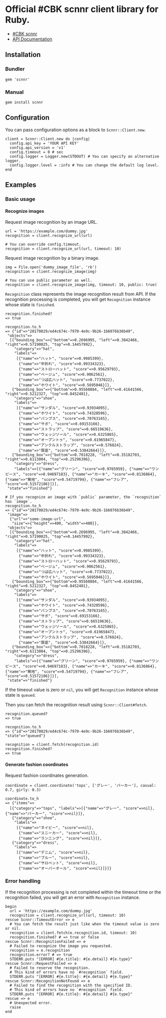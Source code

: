 # Official #CBK scnnr client library for Ruby.

- [#CBK scnnr](https://scnnr.cubki.jp/)
- [API Documentation](https://api.scnnr.cubki.jp/v1/docs)

## Installation
### Bundler
```
gem 'scnnr'
```

### Manual
```
gem install scnnr
```

## Configuration
You can pass configuration options as a block to `Scnnr::Client.new`.

```
client = Scnnr::Client.new do |config|
  config.api_key = 'YOUR API KEY'
  config.api_version = 'v1'
  config.timeout = 0 # sec
  config.logger = Logger.new(STDOUT) # You can specify an alternative logger.
  config.logger.level = :info # You can change the default log level.
end
```

## Examples

### Basic usage

#### Recognize images

Request image recognition by an image URL.

```
url = 'https://example.com/dummy.jpg'
recognition = client.recognize_url(url)

# You can override config.timeout.
recognition = client.recognize_url(url, timeout: 10)
```

Request image recognition by a binary image.

```
img = File.open('dummy_image_file', 'rb')
recognition = client.recognize_image(img)

# You can use public parameter as well.
recognition = client.recognize_image(img, timeout: 10, public: true)
```

`Recognition` class represents the image recognition result from API.
If the recognition processing is completed, you will get `Recognition` instance whose state is `finished`.

```
recognition.finished?
=> true

recognition.to_h
=> {"id"=>"20170829/ed4c674c-7970-4e9c-9b26-1b6076b36b49",
 "objects"=>
  [{"bounding_box"=>{"bottom"=>0.2696995, "left"=>0.3842466, "right"=>0.57190025, "top"=>0.14457992},
    "category"=>"hat",
    "labels"=>
     [{"name"=>"ハット", "score"=>0.9985399},
      {"name"=>"中折れ", "score"=>0.99334323},
      {"name"=>"ストローハット", "score"=>0.95629793},
      {"name"=>"ベージュ", "score"=>0.9062561},
      {"name"=>"つば広ハット", "score"=>0.7737022},
      {"name"=>"ホワイト", "score"=>0.5695046}]},
   {"bounding_box"=>{"bottom"=>0.95560884, "left"=>0.41641566, "right"=>0.5212327, "top"=>0.8452401},
    "category"=>"shoe",
    "labels"=>
     [{"name"=>"サンダル", "score"=>0.93934095},
      {"name"=>"ホワイト", "score"=>0.74320596},
      {"name"=>"パンプス", "score"=>0.70763165},
      {"name"=>"サボ", "score"=>0.69153166},
      {"name"=>"ストラップ", "score"=>0.66519636},
      {"name"=>"ウェッジソール", "score"=>0.6325865},
      {"name"=>"オープントゥ", "score"=>0.61965847},
      {"name"=>"アンクルストラップ", "score"=>0.576824},
      {"name"=>"厚底", "score"=>0.53842664}]},
   {"bounding_box"=>{"bottom"=>0.7018228, "left"=>0.35182703, "right"=>0.6113004, "top"=>0.25296396},
    "category"=>"dress",
    "labels"=>[{"name"=>"グリーン", "score"=>0.9765959}, {"name"=>"ワンピース", "score"=>0.94697183}, {"name"=>"カーキ", "score"=>0.8136864}, {"name"=>"無地", "score"=>0.54719794}, {"name"=>"フレア", "score"=>0.51572186}]}],
 "state"=>"finished"}

# If you recognize an image with `public` parameter, the `recognition` has `image`.
recognition.to_h
=> {"id"=>"20170829/ed4c674c-7970-4e9c-9b26-1b6076b36b49",
 "image"=>
  {"url"=>"some-image-url",
   "size"=>{"height"=>400, "width"=>400}},
 "objects"=>
  [{"bounding_box"=>{"bottom"=>0.2696995, "left"=>0.3842466, "right"=>0.57190025, "top"=>0.14457992},
    "category"=>"hat",
    "labels"=>
     [{"name"=>"ハット", "score"=>0.9985399},
      {"name"=>"中折れ", "score"=>0.99334323},
      {"name"=>"ストローハット", "score"=>0.95629793},
      {"name"=>"ベージュ", "score"=>0.9062561},
      {"name"=>"つば広ハット", "score"=>0.7737022},
      {"name"=>"ホワイト", "score"=>0.5695046}]},
   {"bounding_box"=>{"bottom"=>0.95560884, "left"=>0.41641566, "right"=>0.5212327, "top"=>0.8452401},
    "category"=>"shoe",
    "labels"=>
     [{"name"=>"サンダル", "score"=>0.93934095},
      {"name"=>"ホワイト", "score"=>0.74320596},
      {"name"=>"パンプス", "score"=>0.70763165},
      {"name"=>"サボ", "score"=>0.69153166},
      {"name"=>"ストラップ", "score"=>0.66519636},
      {"name"=>"ウェッジソール", "score"=>0.6325865},
      {"name"=>"オープントゥ", "score"=>0.61965847},
      {"name"=>"アンクルストラップ", "score"=>0.576824},
      {"name"=>"厚底", "score"=>0.53842664}]},
   {"bounding_box"=>{"bottom"=>0.7018228, "left"=>0.35182703, "right"=>0.6113004, "top"=>0.25296396},
    "category"=>"dress",
    "labels"=>[{"name"=>"グリーン", "score"=>0.9765959}, {"name"=>"ワンピース", "score"=>0.94697183}, {"name"=>"カーキ", "score"=>0.8136864}, {"name"=>"無地", "score"=>0.54719794}, {"name"=>"フレア", "score"=>0.51572186}]}],
 "state"=>"finished"}
```

If the timeout value is zero or `nil`, you will get `Recognition` instance whose state is `queued`.

Then you can fetch the recognition result using `Scnnr::Client#fetch`.

```
recognition.queued?
=> true

recognition.to_h
=> {"id"=>"20170829/ed4c674c-7970-4e9c-9b26-1b6076b36b49", "state"=>"queued"}

recognition = client.fetch(recognition.id)
recognition.finished?
=> true
```

#### Generate fashion coordinates

Request fashion coordinates generation.

```
coordinate = client.coordinate('tops', ['グレー', 'パーカー'], casual: 0.7, girly: 0.3)

coordinate.to_h
=> {"items"=>
  [{"category"=>"tops", "labels"=>[{"name"=>"グレー", "score"=>nil}, {"name"=>"パーカー", "score"=>nil}]},
   {"category"=>"shoe",
    "labels"=>
     [{"name"=>"ネイビー", "score"=>nil},
      {"name"=>"スニーカー", "score"=>nil},
      {"name"=>"ランニング", "score"=>nil}]},
   {"category"=>"dress",
    "labels"=>
     [{"name"=>"デニム", "score"=>nil},
      {"name"=>"ブルー", "score"=>nil},
      {"name"=>"サロペット", "score"=>nil},
      {"name"=>"オーバーオール", "score"=>nil}]}]}
```

### Error handling

If the recognition processing is not completed within the timeout time or the recognition failed,
you will get an error with `Recognition` instance.

```
begin
  url = 'https://example.com/dummy.jpg'
  recognition = client.recognize_url(url, timeout: 10)
rescue Scnnr::TimeoutError => e
  # You can fetch the result just like when the timeout value is zero or nil.
  recognition = client.fetch(e.recognition.id, timeout: 10)
  recognition.finished? # => true or false
rescue Scnnr::RecognitionFailed => e
  # Failed to recognize the image you requested.
  recognition = e.recognition
  recognition.error? # => true
  STDERR.puts "[ERROR] #{e.title}: #{e.detail} #{e.type}"
rescue Scnnr::RequestFailed => e
  # Failed to reserve the recognition.
  # This kind of errors have no `#recognition` field.
  STDERR.puts "[ERROR] #{e.title}: #{e.detail} #{e.type}"
rescue Scnnr::RecognitionNotFound => e
  # Failed to find the recognition with the specified ID.
  # This kind of errors have no `#recognition` field.
  STDERR.puts "[ERROR] #{e.title}: #{e.detail} #{e.type}"
rescue => e
  # Unexpected error.
  raise
end
```
